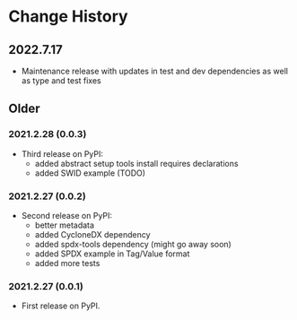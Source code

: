 # Change History

## 2022.7.17

* Maintenance release with updates in test and dev dependencies as well as type and test fixes

## Older

### 2021.2.28 (0.0.3)

* Third release on PyPI:
    * added abstract setup tools install requires declarations
    * added SWID example (TODO)

### 2021.2.27 (0.0.2)

* Second release on PyPI:
    * better metadata
    * added CycloneDX dependency
    * added spdx-tools dependency (might go away soon)
    * added SPDX example in Tag/Value format
    * added more tests

### 2021.2.27 (0.0.1)

* First release on PyPI.
